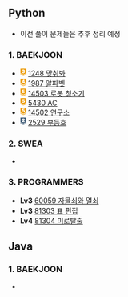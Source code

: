 ## Python
- 이전 풀이 문제들은 추후 정리 예정
### 1. BAEKJOON

- <img src="README.assets/g3.png" alt="g3" style="height: 15px;" /> [1248 맞춰봐](https://github.com/essk13/TIL/tree/main/algorithm/01_problem/python/2022/02/0228/BAEKJOON_1248)
- <img src="README.assets/g4.png" alt="g4" style="height: 15px;" /> [1987 알파벳](https://github.com/essk13/TIL/tree/main/algorithm/01_problem/python/2022/03/0301/BAEKJOON_1987)
- <img src="README.assets/g5.png" alt="g5" style="height: 15px;" /> [14503 로봇 청소기](https://github.com/essk13/TIL/tree/main/algorithm/01_problem/python/2022/03/0303/BAEKJOON_14503)
- <img src="README.assets/g5.png" alt="g5" style="height: 15px;" /> [5430 AC](https://github.com/essk13/TIL/tree/main/algorithm/01_problem/python/2022/03/0304/BAEKJOON_5430)
- <img src="README.assets/g5.png" alt="g5" style="height: 15px;" /> [14502 연구소](https://github.com/essk13/TIL/tree/main/algorithm/01_problem/python/2022/03/0307/BAEKJOON_14502)
- <img src="README.assets/s2-16465760441621.png" alt="s2" style="height: 15px;" /> [2529 부등호](https://github.com/essk13/TIL/tree/main/algorithm/01_problem/python/2022/02/0228/BAEKJOON_2529/)

### 2. SWEA

- 

### 3. PROGRAMMERS

- **Lv3** [60059 자물쇠와 열쇠](https://github.com/essk13/TIL/tree/main/algorithm/01_problem/python/2022/03/0313/Programmers_60059)
- **Lv3** [81303 표 편집](https://github.com/essk13/TIL/tree/main/algorithm/01_problem/python/2022/03/0311/Programmers_81303)
- **Lv4** [81304 미로탈출](https://github.com/essk13/TIL/tree/main/algorithm/01_problem/python/2022/03/0308/Programmers_81304)



## Java

### 1. BAEKJOON

- 

